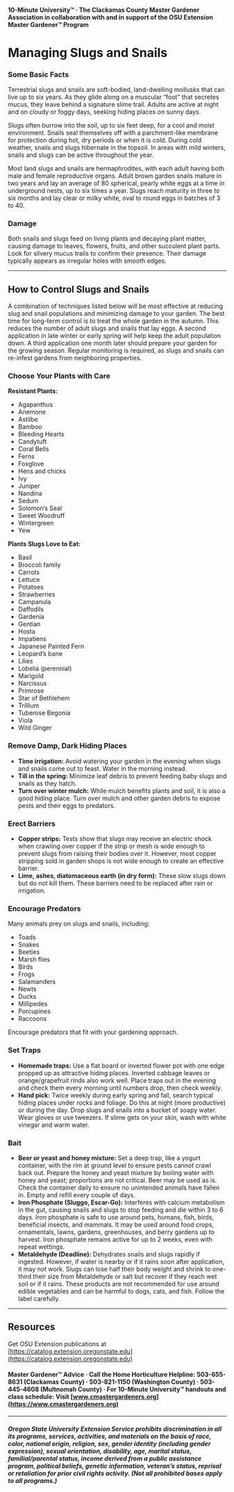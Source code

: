 #### 10-Minute University™ · The Clackamas County Master Gardener Association in collaboration with and in support of the OSU Extension Master Gardener™ Program

# Managing Slugs and Snails

### Some Basic Facts

Terrestrial slugs and snails are soft-bodied, land-dwelling mollusks that can live up to six years. As they glide along on a muscular “foot” that secretes mucus, they leave behind a signature slime trail. Adults are active at night and on cloudy or foggy days, seeking hiding places on sunny days.

Slugs often burrow into the soil, up to six feet deep, for a cool and moist environment. Snails seal themselves off with a parchment-like membrane for protection during hot, dry periods or when it is cold. During cold weather, snails and slugs hibernate in the topsoil. In areas with mild winters, snails and slugs can be active throughout the year.

Most land slugs and snails are hermaphrodites, with each adult having both male and female reproductive organs. Adult brown garden snails mature in two years and lay an average of 80 spherical, pearly white eggs at a time in underground nests, up to six times a year. Slugs reach maturity in three to six months and lay clear or milky white, oval to round eggs in batches of 3 to 40.

### Damage

Both snails and slugs feed on living plants and decaying plant matter, causing damage to leaves, flowers, fruits, and other succulent plant parts. Look for silvery mucus trails to confirm their presence. Their damage typically appears as irregular holes with smooth edges.

---

## How to Control Slugs and Snails

A combination of techniques listed below will be most effective at reducing slug and snail populations and minimizing damage to your garden. The best time for long-term control is to treat the whole garden in the autumn. This reduces the number of adult slugs and snails that lay eggs. A second application in late winter or early spring will help keep the adult population down. A third application one month later should prepare your garden for the growing season. Regular monitoring is required, as slugs and snails can re-infest gardens from neighboring properties.

### Choose Your Plants with Care

**Resistant Plants:**
- Agapanthus
- Anemone
- Astilbe
- Bamboo
- Bleeding Hearts
- Candytuft
- Coral Bells
- Ferns
- Foxglove
- Hens and chicks
- Ivy
- Juniper
- Nandina
- Sedum
- Solomon’s Seal
- Sweet Woodruff
- Wintergreen
- Yew

**Plants Slugs Love to Eat:**
- Basil
- Broccoli family
- Carrots
- Lettuce
- Potatoes
- Strawberries
- Campanula
- Daffodils
- Gardenia
- Gentian
- Hosta
- Impatiens
- Japanese Painted Fern
- Leopard’s bane
- Lilies
- Lobelia (perennial)
- Marigold
- Narcissus
- Primrose
- Star of Bethlehem
- Trillium
- Tuberose Begonia
- Viola
- Wild Ginger

### Remove Damp, Dark Hiding Places

- **Time irrigation:** Avoid watering your garden in the evening when slugs and snails come out to feast. Water in the morning instead.
- **Till in the spring:** Minimize leaf debris to prevent feeding baby slugs and snails as they hatch.
- **Turn over winter mulch:** While mulch benefits plants and soil, it is also a good hiding place. Turn over mulch and other garden debris to expose pests and their eggs to predators.

### Erect Barriers

- **Copper strips:** Tests show that slugs may receive an electric shock when crawling over copper if the strip or mesh is wide enough to prevent slugs from raising their bodies over it. However, most copper stripping sold in garden shops is not wide enough to create an effective barrier.
- **Lime, ashes, diatomaceous earth (in dry form):** These slow slugs down but do not kill them. These barriers need to be replaced after rain or irrigation.

### Encourage Predators

Many animals prey on slugs and snails, including:
- Toads
- Snakes
- Beetles
- Marsh flies
- Birds
- Frogs
- Salamanders
- Newts
- Ducks
- Millipedes
- Porcupines
- Raccoons

Encourage predators that fit with your gardening approach.

### Set Traps

- **Homemade traps:** Use a flat board or inverted flower pot with one edge propped up as attractive hiding places. Inverted cabbage leaves or orange/grapefruit rinds also work well. Place traps out in the evening and check them every morning until numbers drop, then check weekly.
- **Hand pick:** Twice weekly during early spring and fall, search typical hiding places under rocks and foliage. Do this at night (more productive) or during the day. Drop slugs and snails into a bucket of soapy water. Wear gloves or use tweezers. If slime gets on your skin, wash with white vinegar and warm water.

### Bait

- **Beer or yeast and honey mixture:** Set a deep trap, like a yogurt container, with the rim at ground level to ensure pests cannot crawl back out. Prepare the honey and yeast mixture by boiling water with honey and yeast; proportions are not critical. Beer may be used as is. Check the container daily to ensure no unintended animals have fallen in. Empty and refill every couple of days.
- **Iron Phosphate (Sluggo, Escar-Go):** Interferes with calcium metabolism in the gut, causing snails and slugs to stop feeding and die within 3 to 6 days. Iron phosphate is safe to use around pets, humans, fish, birds, beneficial insects, and mammals. It may be used around food crops, ornamentals, lawns, gardens, greenhouses, and berry gardens up to harvest. Iron phosphate remains active for up to 2 weeks, even with repeat wettings.
- **Metaldehyde (Deadline):** Dehydrates snails and slugs rapidly if ingested. However, if water is nearby or if it rains soon after application, it may not work. Slugs can lose half their body weight and shrink to one-third their size from Metaldehyde or salt but recover if they reach wet soil or if it rains. These products are not recommended for use around edible vegetables and can be harmful to dogs, cats, and fish. Follow the label carefully.

---

## Resources

Get OSU Extension publications at [https://catalog.extension.oregonstate.edu](https://catalog.extension.oregonstate.edu)

#### Master Gardener™ Advice · Call the Home Horticulture Helpline: 503-655-8631 (Clackamas County) · 503-821-1150 (Washington County) · 503-445-4608 (Multnomah County) · For 10-Minute University™ handouts and class schedule: Visit [www.cmastergardeners.org](https://www.cmastergardeners.org)

---

##### Oregon State University Extension Service prohibits discrimination in all its programs, services, activities, and materials on the basis of race, color, national origin, religion, sex, gender identity (including gender expression), sexual orientation, disability, age, marital status, familial/parental status, income derived from a public assistance program, political beliefs, genetic information, veteran’s status, reprisal or retaliation for prior civil rights activity. (Not all prohibited bases apply to all programs.)